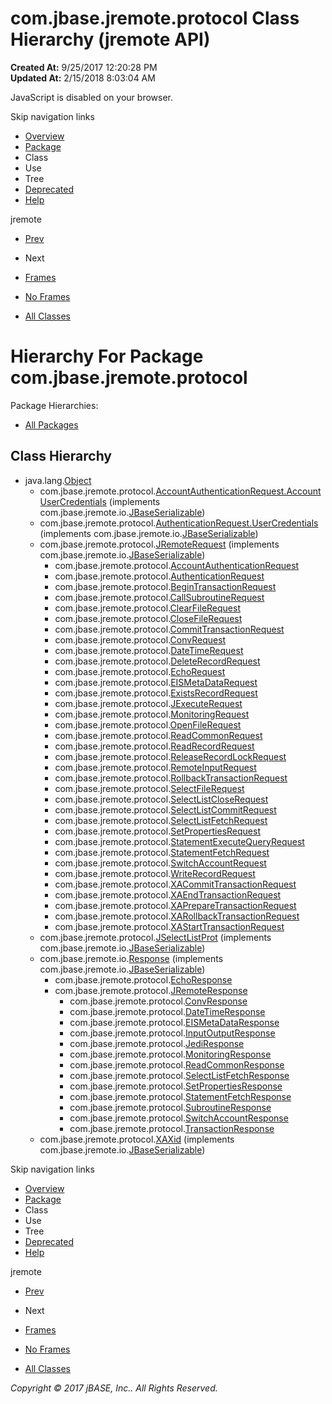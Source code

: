 # com.jbase.jremote.protocol Class Hierarchy (jremote   API)

**Created At:** 9/25/2017 12:20:28 PM  
**Updated At:** 2/15/2018 8:03:04 AM  

<!--<br>    try {<br>        if (location.href.indexOf('is-external=true') == -1) {<br>            parent.document.title="com.jbase.jremote.protocol Class Hierarchy (jremote   API)";<br>        }<br>    }<br>    catch(err) {<br>    }<br>//-->
JavaScript is disabled on your browser.

Skip navigation links

- [Overview](../../../../overview-summary.html)
- [Package](/39270-protocol/com_jbase_jremote_protocol_package-summary)
- Class
- Use
- Tree
- [Deprecated](../../../../deprecated-list.html)
- [Help](../../../../help-doc.html)


jremote <br>

- [Prev](/39268-spring/com_jbase_jremote_jca_spring_package-tree)
- Next


- [Frames](../../../../index.html?com/jbase/jremote/protocol//39270-protocol/com_jbase_jremote_protocol_package-tree)
- [No Frames](/39270-protocol/com_jbase_jremote_protocol_package-tree)


- [All Classes](../../../../allclasses-noframe.html)


<!--<br>  allClassesLink = document.getElementById("allclasses\_navbar\_top");<br>  if(window==top) {<br>    allClassesLink.style.display = "block";<br>  }<br>  else {<br>    allClassesLink.style.display = "none";<br>  }<br>  //-->

# Hierarchy For Package com.jbase.jremote.protocol
Package Hierarchies:
- [All Packages](../../../../overview-tree.html)

## Class Hierarchy

- java.lang.[Object](http://java.sun.com/j2se/1.5.0/docs/api/java/lang/Object.html?is-external=true "class or interface in java.lang")
    - com.jbase.jremote.protocol.[AccountAuthenticationRequest.AccountUserCredentials](/39270-protocol/com_jbase_jremote_protocol_AccountAuthenticationRequest.AccountUserCredentials "class in com.jbase.jremote.protocol") (implements com.jbase.jremote.io.[JBaseSerializable](/39250-io/com_jbase_jremote_io_jbaseserializable "interface in com.jbase.jremote.io"))
    - com.jbase.jremote.protocol.[AuthenticationRequest.UserCredentials](/39270-protocol/com_jbase_jremote_protocol_AuthenticationRequest.UserCredentials "class in com.jbase.jremote.protocol") (implements com.jbase.jremote.io.[JBaseSerializable](/39250-io/com_jbase_jremote_io_jbaseserializable "interface in com.jbase.jremote.io"))
    - com.jbase.jremote.protocol.[JRemoteRequest](/39270-protocol/com_jbase_jremote_protocol_jremoterequest "class in com.jbase.jremote.protocol") (implements com.jbase.jremote.io.[JBaseSerializable](/39250-io/com_jbase_jremote_io_jbaseserializable "interface in com.jbase.jremote.io"))
        - com.jbase.jremote.protocol.[AccountAuthenticationRequest](/39270-protocol/com_jbase_jremote_protocol_accountauthenticationrequest "class in com.jbase.jremote.protocol")
        - com.jbase.jremote.protocol.[AuthenticationRequest](/39270-protocol/com_jbase_jremote_protocol_authenticationrequest "class in com.jbase.jremote.protocol")
        - com.jbase.jremote.protocol.[BeginTransactionRequest](/39270-protocol/com_jbase_jremote_protocol_begintransactionrequest "class in com.jbase.jremote.protocol")
        - com.jbase.jremote.protocol.[CallSubroutineRequest](/39270-protocol/com_jbase_jremote_protocol_callsubroutinerequest "class in com.jbase.jremote.protocol")
        - com.jbase.jremote.protocol.[ClearFileRequest](/39270-protocol/com_jbase_jremote_protocol_clearfilerequest "class in com.jbase.jremote.protocol")
        - com.jbase.jremote.protocol.[CloseFileRequest](/39270-protocol/com_jbase_jremote_protocol_closefilerequest "class in com.jbase.jremote.protocol")
        - com.jbase.jremote.protocol.[CommitTransactionRequest](/39270-protocol/com_jbase_jremote_protocol_committransactionrequest "class in com.jbase.jremote.protocol")
        - com.jbase.jremote.protocol.[ConvRequest](/39270-protocol/com_jbase_jremote_protocol_convrequest "class in com.jbase.jremote.protocol")
        - com.jbase.jremote.protocol.[DateTimeRequest](/39270-protocol/com_jbase_jremote_protocol_datetimerequest "class in com.jbase.jremote.protocol")
        - com.jbase.jremote.protocol.[DeleteRecordRequest](/39270-protocol/com_jbase_jremote_protocol_deleterecordrequest "class in com.jbase.jremote.protocol")
        - com.jbase.jremote.protocol.[EchoRequest](/39270-protocol/com_jbase_jremote_protocol_echorequest "class in com.jbase.jremote.protocol")
        - com.jbase.jremote.protocol.[EISMetaDataRequest](/39270-protocol/com_jbase_jremote_protocol_eismetadatarequest "class in com.jbase.jremote.protocol")
        - com.jbase.jremote.protocol.[ExistsRecordRequest](/39270-protocol/com_jbase_jremote_protocol_existsrecordrequest "class in com.jbase.jremote.protocol")
        - com.jbase.jremote.protocol.[JExecuteRequest](/39270-protocol/com_jbase_jremote_protocol_jexecuterequest "class in com.jbase.jremote.protocol")
        - com.jbase.jremote.protocol.[MonitoringRequest](/39270-protocol/com_jbase_jremote_protocol_monitoringrequest "class in com.jbase.jremote.protocol")
        - com.jbase.jremote.protocol.[OpenFileRequest](/39270-protocol/com_jbase_jremote_protocol_openfilerequest "class in com.jbase.jremote.protocol")
        - com.jbase.jremote.protocol.[ReadCommonRequest](/39270-protocol/com_jbase_jremote_protocol_readcommonrequest "class in com.jbase.jremote.protocol")
        - com.jbase.jremote.protocol.[ReadRecordRequest](/39270-protocol/com_jbase_jremote_protocol_readrecordrequest "class in com.jbase.jremote.protocol")
        - com.jbase.jremote.protocol.[ReleaseRecordLockRequest](/39270-protocol/com_jbase_jremote_protocol_releaserecordlockrequest "class in com.jbase.jremote.protocol")
        - com.jbase.jremote.protocol.[RemoteInputRequest](/39270-protocol/com_jbase_jremote_protocol_remoteinputrequest "class in com.jbase.jremote.protocol")
        - com.jbase.jremote.protocol.[RollbackTransactionRequest](/39270-protocol/com_jbase_jremote_protocol_rollbacktransactionrequest "class in com.jbase.jremote.protocol")
        - com.jbase.jremote.protocol.[SelectFileRequest](/39270-protocol/com_jbase_jremote_protocol_selectfilerequest "class in com.jbase.jremote.protocol")
        - com.jbase.jremote.protocol.[SelectListCloseRequest](/39270-protocol/com_jbase_jremote_protocol_selectlistcloserequest "class in com.jbase.jremote.protocol")
        - com.jbase.jremote.protocol.[SelectListCommitRequest](/39270-protocol/com_jbase_jremote_protocol_selectlistcommitrequest "class in com.jbase.jremote.protocol")
        - com.jbase.jremote.protocol.[SelectListFetchRequest](/39270-protocol/com_jbase_jremote_protocol_selectlistfetchrequest "class in com.jbase.jremote.protocol")
        - com.jbase.jremote.protocol.[SetPropertiesRequest](/39270-protocol/com_jbase_jremote_protocol_setpropertiesrequest "class in com.jbase.jremote.protocol")
        - com.jbase.jremote.protocol.[StatementExecuteQueryRequest](/39270-protocol/com_jbase_jremote_protocol_statementexecutequeryrequest "class in com.jbase.jremote.protocol")
        - com.jbase.jremote.protocol.[StatementFetchRequest](/39270-protocol/com_jbase_jremote_protocol_statementfetchrequest "class in com.jbase.jremote.protocol")
        - com.jbase.jremote.protocol.[SwitchAccountRequest](/39270-protocol/com_jbase_jremote_protocol_switchaccountrequest "class in com.jbase.jremote.protocol")
        - com.jbase.jremote.protocol.[WriteRecordRequest](/39270-protocol/com_jbase_jremote_protocol_writerecordrequest "class in com.jbase.jremote.protocol")
        - com.jbase.jremote.protocol.[XACommitTransactionRequest](/39270-protocol/com_jbase_jremote_protocol_xacommittransactionrequest "class in com.jbase.jremote.protocol")
        - com.jbase.jremote.protocol.[XAEndTransactionRequest](/39270-protocol/com_jbase_jremote_protocol_xaendtransactionrequest "class in com.jbase.jremote.protocol")
        - com.jbase.jremote.protocol.[XAPrepareTransactionRequest](/39270-protocol/com_jbase_jremote_protocol_xapreparetransactionrequest "class in com.jbase.jremote.protocol")
        - com.jbase.jremote.protocol.[XARollbackTransactionRequest](/39270-protocol/com_jbase_jremote_protocol_xarollbacktransactionrequest "class in com.jbase.jremote.protocol")
        - com.jbase.jremote.protocol.[XAStartTransactionRequest](/39270-protocol/com_jbase_jremote_protocol_xastarttransactionrequest "class in com.jbase.jremote.protocol")
    - com.jbase.jremote.protocol.[JSelectListProt](/39270-protocol/com_jbase_jremote_protocol_jselectlistprot "class in com.jbase.jremote.protocol") (implements com.jbase.jremote.io.[JBaseSerializable](/39250-io/com_jbase_jremote_io_jbaseserializable "interface in com.jbase.jremote.io"))
    - com.jbase.jremote.io.[Response](/39250-io/com_jbase_jremote_io_response "class in com.jbase.jremote.io") (implements com.jbase.jremote.io.[JBaseSerializable](/39250-io/com_jbase_jremote_io_jbaseserializable "interface in com.jbase.jremote.io"))
        - com.jbase.jremote.protocol.[EchoResponse](/39270-protocol/com_jbase_jremote_protocol_echoresponse "class in com.jbase.jremote.protocol")
        - com.jbase.jremote.protocol.[JRemoteResponse](/39270-protocol/com_jbase_jremote_protocol_jremoteresponse "class in com.jbase.jremote.protocol")
            - com.jbase.jremote.protocol.[ConvResponse](/39270-protocol/com_jbase_jremote_protocol_convresponse "class in com.jbase.jremote.protocol")
            - com.jbase.jremote.protocol.[DateTimeResponse](/39270-protocol/com_jbase_jremote_protocol_datetimeresponse "class in com.jbase.jremote.protocol")
            - com.jbase.jremote.protocol.[EISMetaDataResponse](/39270-protocol/com_jbase_jremote_protocol_eismetadataresponse "class in com.jbase.jremote.protocol")
            - com.jbase.jremote.protocol.[InputOutputResponse](/39270-protocol/com_jbase_jremote_protocol_inputoutputresponse "class in com.jbase.jremote.protocol")
            - com.jbase.jremote.protocol.[JediResponse](/39270-protocol/com_jbase_jremote_protocol_jediresponse "class in com.jbase.jremote.protocol")
            - com.jbase.jremote.protocol.[MonitoringResponse](/39270-protocol/com_jbase_jremote_protocol_monitoringresponse "class in com.jbase.jremote.protocol")
            - com.jbase.jremote.protocol.[ReadCommonResponse](/39270-protocol/com_jbase_jremote_protocol_readcommonresponse "class in com.jbase.jremote.protocol")
            - com.jbase.jremote.protocol.[SelectListFetchResponse](/39270-protocol/com_jbase_jremote_protocol_selectlistfetchresponse "class in com.jbase.jremote.protocol")
            - com.jbase.jremote.protocol.[SetPropertiesResponse](/39270-protocol/com_jbase_jremote_protocol_setpropertiesresponse "class in com.jbase.jremote.protocol")
            - com.jbase.jremote.protocol.[StatementFetchResponse](/39270-protocol/com_jbase_jremote_protocol_statementfetchresponse "class in com.jbase.jremote.protocol")
            - com.jbase.jremote.protocol.[SubroutineResponse](/39270-protocol/com_jbase_jremote_protocol_subroutineresponse "class in com.jbase.jremote.protocol")
            - com.jbase.jremote.protocol.[SwitchAccountResponse](/39270-protocol/com_jbase_jremote_protocol_switchaccountresponse "class in com.jbase.jremote.protocol")
            - com.jbase.jremote.protocol.[TransactionResponse](/39270-protocol/com_jbase_jremote_protocol_transactionresponse "class in com.jbase.jremote.protocol")
    - com.jbase.jremote.protocol.[XAXid](/39270-protocol/com_jbase_jremote_protocol_xaxid "class in com.jbase.jremote.protocol") (implements com.jbase.jremote.io.[JBaseSerializable](/39250-io/com_jbase_jremote_io_jbaseserializable "interface in com.jbase.jremote.io"))

Skip navigation links

- [Overview](../../../../overview-summary.html)
- [Package](/39270-protocol/com_jbase_jremote_protocol_package-summary)
- Class
- Use
- Tree
- [Deprecated](../../../../deprecated-list.html)
- [Help](../../../../help-doc.html)


jremote <br>

- [Prev](/39268-spring/com_jbase_jremote_jca_spring_package-tree)
- Next


- [Frames](../../../../index.html?com/jbase/jremote/protocol//39270-protocol/com_jbase_jremote_protocol_package-tree)
- [No Frames](/39270-protocol/com_jbase_jremote_protocol_package-tree)


- [All Classes](../../../../allclasses-noframe.html)


<!--<br>  allClassesLink = document.getElementById("allclasses\_navbar\_bottom");<br>  if(window==top) {<br>    allClassesLink.style.display = "block";<br>  }<br>  else {<br>    allClassesLink.style.display = "none";<br>  }<br>  //-->

*Copyright © 2017 jBASE, Inc.. All Rights Reserved.*
